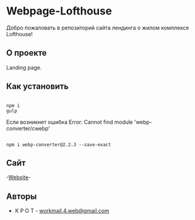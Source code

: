 # Webpage-Lofthouse

Добро пожаловать в репозиторий сайта лендинга о жилом комплексе Lofthouse!

## О проекте

Landing page.

## Как установить

```

npm i
gulp

```

Если возникнет ошибка Error: Cannot find module 'webp-converter/cwebp'

```

npm i webp-converter@2.2.3 --save-exact

```

## Сайт

-[Website](https://k-p-o-t.github.io/Webpage-Lofthouse/)-

## Авторы

-   K P O T - workmail.4.web@gmail.com
